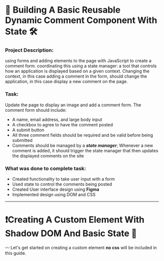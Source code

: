 # 🔨 Building A Basic Reusable Dynamic Comment Component With State 🛠

### Project Description: 
using forms and adding elements to the page with JavaScript to create a comment form. coordinating this using a state manager: a tool that controls how an application is displayed based on a given context. Changing the context, in this case adding a comment in the form, should change the application, in this case display a new comment on the page.

### Task: 
Update the page to display an image and add a comment form. The comment form should include:

- A name, email address, and large body input
- A checkbox to agree to have the comment posted
- A submit button
- All three comment fields should be required and be valid before being submitted
- Comments should be managed by a ***state manager***; Whenever a new comment is added, it should trigger the state manager that then updates the displayed comments on the site


### What was done to complete task: 
- Created functionality to take user input with a form 
- Used state to control the comments being posted 
- Created User interface design using **Figma** 
- Implemented design using DOM and CSS 
________________________________________________
# ❗️Creating A Custom Element With Shadow DOM And Basic State 🚀

〰️ Let's get started on creating a custom element **no css** will be included in this guide. 

